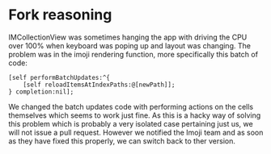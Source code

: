 # Fork reasoning

IMCollectionView was sometimes hanging the app with driving the CPU over 100% when keyboard was poping up and layout was changing. The problem was in the imoji rendering function, more specifically this batch of code:

```
[self performBatchUpdates:^{
    [self reloadItemsAtIndexPaths:@[newPath]];
} completion:nil];
```

We changed the batch updates code with performing actions on the cells themselves which seems to work just fine. As this is a hacky way of solving this problem which is probably a very isolated case pertaining just us, we will not issue a pull request. However we notified the Imoji team and as soon as they have fixed this properly, we can switch back to ther version.
